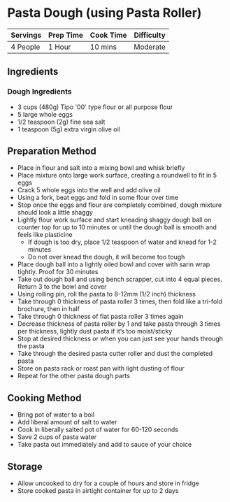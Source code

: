 # Pasta Dough (using Pasta Roller)

Servings | Prep Time | Cook Time | Difficulty
------ | ---- | -----| ----------
4 People | 1 Hour | 10 mins | Moderate

## Ingredients
### Dough Ingredients
  * 3 cups (480g) Tipo '00' type flour or all purpose flour
  * 5 large whole eggs
  * 1/2 teaspoon (2g) fine sea salt
  * 1 teaspoon (5g) extra virgin olive oil

## Preparation Method
  * Place in flour and salt into a mixing bowl and whisk briefly
  * Place mixture onto large work surface, creating a roundwell to fit in 5 eggs
  * Crack 5 whole eggs into the well and add olive oil
  * Using a fork, beat eggs and fold in some flour over time
  * Stop once the eggs and flour are completely combined, dough mixture should look a little shaggy
  * Lightly flour work surface and start kneading shaggy dough ball on counter top for up to 10 minutes or until the dough ball is smooth and feels like plasticine
      * If dough is too dry, place 1/2 teaspoon of water and knead for 1-2 minutes
      * Do not over knead the dough, it will become too tough
  * Place dough ball into a lightly oiled bowl and cover with sarin wrap tightly. Proof for 30 minutes
  * Take out dough ball and using bench scrapper, cut into 4 equal pieces. Return 3 to the bowl and cover
  * Using rolling pin, roll the pasta to 8-12mm (1/2 inch) thickness
  * Take through 0 thickness of pasta roller 3 times, then fold like a tri-fold brochure, then in half
  * Take through 0 thickness of flat pasta roller 3 times again
  * Decrease thickness of pasta roller by 1 and take pasta through 3 times per thickness, lightly dust pasta if it’s too moist/sticky
  * Stop at desired thickness or when you can just see your hands through the pasta
  * Take through the desired pasta cutter roller and dust the completed pasta
  * Store on pasta rack or roast pan with light dusting of flour
  * Repeat for the other pasta dough parts
  
## Cooking Method
  * Bring pot of water to a boil
  * Add liberal amount of salt to water
  * Cook in liberally salted pot of water for 60-120 seconds
  * Save 2 cups of pasta water
  * Take pasta out immediately and add to sauce of your choice

## Storage
  * Allow uncooked to dry for a couple of hours and store in fridge
  * Store cooked pasta in airtight container for up to 2 days

